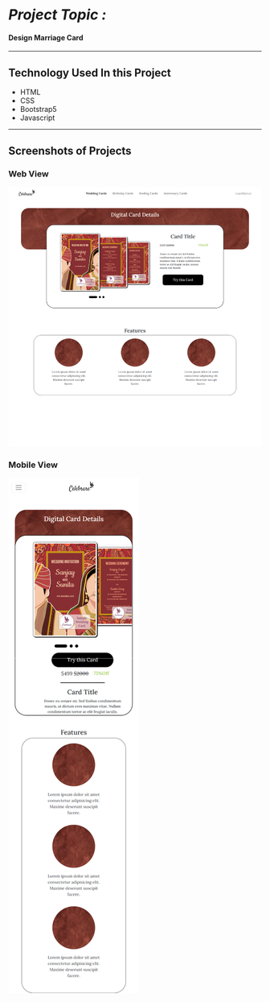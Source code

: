 # *Project Topic :*
#### Design Marriage Card

---
## Technology Used In this Project

* HTML
* CSS
* Bootstrap5
* Javascript

---
## Screenshots of Projects

### Web View
![image](web.png)

### Mobile View

![image](mobile.png)